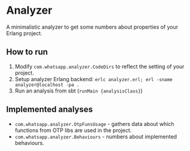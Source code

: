# Analyzer

A minimalistic analyzer to get some numbers about properties of your Erlang 
project.

## How to run

1. Modify `com.whatsapp.analyzer.CodeDirs` to reflect the setting of your 
   project.
2. Setup analyzer Erlang backend: 
   `erlc analyzer.erl; erl -sname analyzer@localhost -pa .`
3. Run an analysis from sbt (`runMain {analysisClass}`)

## Implemented analyses

- `com.whatsapp.analyzer.OtpFunsUsage` - gathers data about which functions from
OTP libs are used in the project.
- `com.whatsapp.analyzer.Behaviours` - numbers about implemented behaviours.
